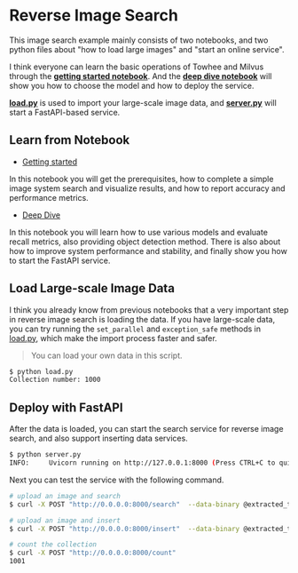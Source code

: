 # Reverse Image Search

This image search example mainly consists of two notebooks, and two python files about "how to load large images" and "start an online service".



I think everyone can learn the basic operations of Towhee and Milvus through the [**getting started notebook**](./build_image_search_engine.ipynb). And the [**deep dive notebook**](./deep_dive_image_search.ipynb) will show you how to choose the model and how to deploy the service.  

[**load.py**](./load.py) is used to import your large-scale image data, and [**server.py**](./server.py) will start a FastAPI-based service.

## Learn from Notebook

- [Getting started](build_image_search_engine.ipynb)

In this notebook you will get the prerequisites, how to complete a simple image system search and visualize results, and how to report accuracy and performance metrics.

- [Deep Dive](./deep_dive_image_search.ipynb)

In this notebook you will learn how to use various models and evaluate recall metrics, also providing object detection method. There is also about how to improve system performance and stability, and finally show you how to start the FastAPI service.

## Load Large-scale Image Data

I think you already know from previous notebooks that a very important step in reverse image search is loading the data. If you have large-scale data, you can try running the `set_parallel` and `exception_safe` methods in [load.py](./load.py), which make the import process faster and safer.

> You can load your own data in this script.

```bash
$ python load.py
Collection number: 1000
```

## Deploy with FastAPI

After the data is loaded, you can start the search service for reverse image search, and also support inserting data services.

```bash
$ python server.py
INFO:     Uvicorn running on http://127.0.0.1:8000 (Press CTRL+C to quit)
```

Next you can test the service with the following command.

```bash
# upload an image and search
$ curl -X POST "http://0.0.0.0:8000/search"  --data-binary @extracted_test/n01443537/n01443537_3883.JPEG -H 'Content-Type: image/jpeg'

# upload an image and insert
$ curl -X POST "http://0.0.0.0:8000/insert"  --data-binary @extracted_test/n01443537/n01443537_3883.JPEG -H 'Content-Type: image/jpeg'

# count the collection
$ curl -X POST "http://0.0.0.0:8000/count"
1001
```
